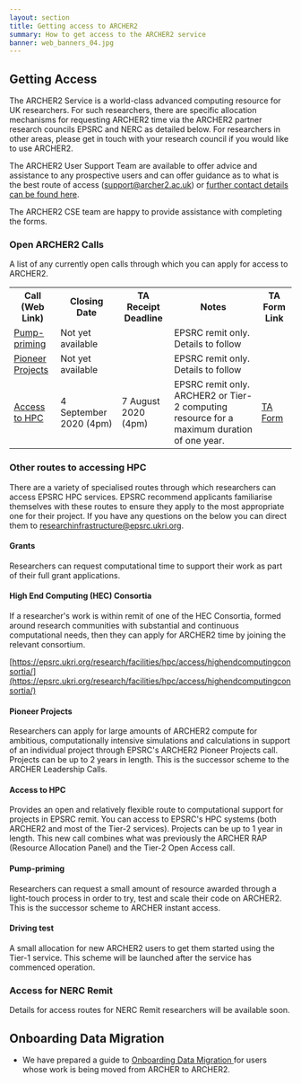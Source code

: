 ```yaml
---
layout: section
title: Getting access to ARCHER2 
summary: How to get access to the ARCHER2 service
banner: web_banners_04.jpg
---
```


<h2> Getting Access </h2>

The ARCHER2 Service is a world-class advanced computing resource for UK researchers. For such researchers, there are specific allocation mechanisms for requesting ARCHER2 time via the ARCHER2 partner research councils EPSRC and NERC as detailed below. For researchers in other areas, please get in touch with your research council if you would like to use ARCHER2.

The ARCHER2 User Support Team are available to offer advice and assistance to any prospective users and can offer guidance as to what is the best route of access ([support@archer2.ac.uk](mailto:support@archer2.ac.uk)) or [further contact details can be found here](https://www.archer2.ac.uk/support-access/servicedesk.html).

<!-- A completed Sample Technical Assessment (TA) form can be found here.  -->The ARCHER2 CSE team are happy to provide assistance with completing the forms. 


### Open ARCHER2 Calls

A list of any currently open calls through which you can apply for access to ARCHER2.


<table>
	<tr>
		<th >Call (Web Link)</th>
		<th >Closing Date</th>
		<th >TA Receipt Deadline</th>
		<th >Notes</th>
		<th >TA Form Link</th>
	</tr>
	<tr>
		<td><a href="#pump-priming">Pump-priming</a></td>
		<td>Not yet available</td>
		<td></td>
		<td>EPSRC remit only. Details to follow</td>
		<td></td>
	</tr>
	<tr>
		<td><a href="#pioneer-projects">Pioneer Projects</a></td>
		<td>Not yet available</td>
		<td></td>
		<td>EPSRC remit only. Details to follow</td>
		<td></td>
	</tr>
	<tr>
		<td><a href="#access-to-hpc">Access to HPC</a></td>
		<td>4 September 2020 (4pm)</td>
		<td>7 August 2020 (4pm)</td>
		<td>EPSRC remit only. ARCHER2 or Tier-2 computing resource for a maximum duration of one year.</td>
		<td><a href="./ta/ARCHER2-TA-form_v1.3.docx">TA Form</a></td>
	</tr>
</table>


### Other routes to accessing HPC
There are a variety of specialised routes through which researchers can access EPSRC HPC services. EPSRC recommend applicants familiarise themselves with these routes to ensure they apply to the most appropriate one for their project. If you have any questions on the below you can direct them to [researchinfrastructure@epsrc.ukri.org](mailto:researchinfrastructure@epsrc.ukri.org).


#### Grants 
Researchers can request computational time to support their work as part of their full grant applications. 

#### High End Computing (HEC) Consortia
If a researcher's work is within remit of one of the HEC Consortia, formed around research communities with substantial and continuous computational needs, then they can apply for ARCHER2 time by joining the relevant consortium. 

[https://epsrc.ukri.org/research/facilities/hpc/access/highendcomputingconsortia/](https://epsrc.ukri.org/research/facilities/hpc/access/highendcomputingconsortia/)

#### Pioneer Projects
Researchers can apply for large amounts of ARCHER2 compute for ambitious, computationally intensive simulations and calculations in support of an individual project through EPSRC's ARCHER2 Pioneer Projects call.  Projects can be up to 2 years in length.  This is the successor scheme to the ARCHER Leadership Calls.

#### Access to HPC

Provides an open and relatively flexible route to computational support for projects in EPSRC remit.
You can access to EPSRC's HPC systems (both ARCHER2 and most of the Tier-2 services).
Projects can be up to 1 year in length.
This new call combines what was previously the ARCHER RAP (Resource Allocation Panel) and the Tier-2 Open Access call.

#### Pump-priming
Researchers can request a small amount of resource awarded through a light-touch process in order to try, test and scale their code on ARCHER2. This is the successor scheme to ARCHER instant access.


#### Driving test
A small allocation for new ARCHER2 users to get them started using the Tier-1 service.  This scheme will be launched after the service has commenced operation.




### Access for NERC Remit

Details for access routes for NERC Remit researchers will be available soon.







## Onboarding Data Migration

* We have prepared a guide to [Onboarding Data Migration ](onboarding-data-migration)for users whose work is being moved from ARCHER to ARCHER2.